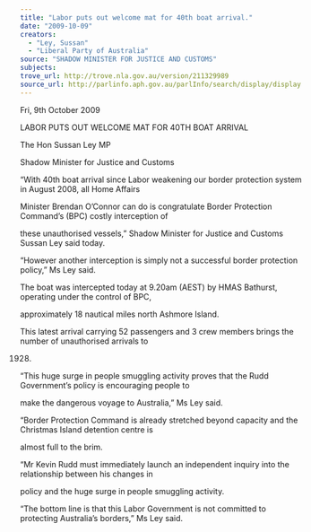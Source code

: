 ```yaml
---
title: "Labor puts out welcome mat for 40th boat arrival."
date: "2009-10-09"
creators:
  - "Ley, Sussan"
  - "Liberal Party of Australia"
source: "SHADOW MINISTER FOR JUSTICE AND CUSTOMS"
subjects:
trove_url: http://trove.nla.gov.au/version/211329989
source_url: http://parlinfo.aph.gov.au/parlInfo/search/display/display.w3p;query=Id%3A%22media/pressrel/6TWU6%22
---
```


 

 

 Fri, 9th October 2009    

 LABOR PUTS OUT WELCOME MAT FOR 40TH BOAT ARRIVAL 

 The Hon Sussan Ley MP  

 Shadow Minister for Justice and Customs 

 “With 40th boat arrival since Labor weakening our border protection system in August 2008, all Home Affairs 

 Minister Brendan O’Connor can do is congratulate Border Protection Command’s (BPC) costly interception of 

 these unauthorised vessels,” Shadow Minister for Justice and Customs Sussan Ley said today.  

 “However another interception is simply not a successful border protection policy,” Ms Ley said.  

 The boat was intercepted today at 9.20am (AEST) by HMAS Bathurst, operating under the control of BPC, 

 approximately 18 nautical miles north Ashmore Island.  

 This latest arrival carrying 52 passengers and 3 crew members brings the number of unauthorised arrivals to 

 1928.  

 “This huge surge in people smuggling activity proves that the Rudd Government’s policy is encouraging people to 

 make the dangerous voyage to Australia,” Ms Ley said.  

 “Border Protection Command is already stretched beyond capacity and the Christmas Island detention centre is 

 almost full to the brim.  

 “Mr Kevin Rudd must immediately launch an independent inquiry into the relationship between his changes in 

 policy and the huge surge in people smuggling activity.  

 “The bottom line is that this Labor Government is not committed to protecting Australia’s borders,” Ms Ley said.   

